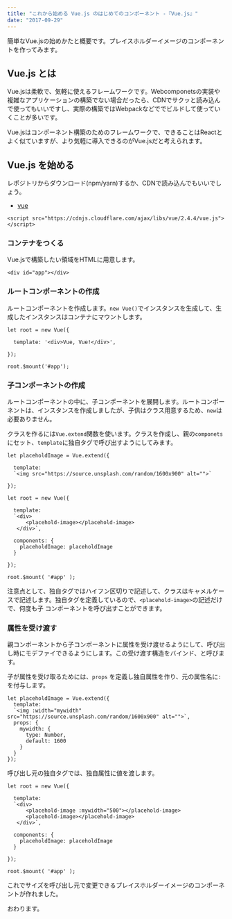 ```yaml
---
title: "これから始める Vue.js のはじめてのコンポーネント -『Vue.js』"
date: "2017-09-29"
---
```


簡単なVue.jsの始めかたと概要です。プレイスホルダーイメージのコンポーネントを作ってみます。

## Vue.js とは

Vue.jsは柔軟で、気軽に使えるフレームワークです。Webcomponetsの実装や複雑なアプリケーションの構築でない場合だったら、CDNでサクッと読み込んで使ってもいいですし、実際の構築ではWebpackなどででビルドして使っていくことが多いです。

Vue.jsはコンポーネント構築のためのフレームワークで、できることはReactとよく似ていますが、より気軽に導入できるのがVue.jsだと考えられます。

## Vue.js を始める

レポジトリからダウンロード(npm/yarn)するか、CDNで読み込んでもいいでしょう。

- [vue](https://github.com/vuejs/vue)

```
<script src="https://cdnjs.cloudflare.com/ajax/libs/vue/2.4.4/vue.js"></script>

```

### コンテナをつくる

Vue.jsで構築したい領域をHTMLに用意します。

```
<div id="app"></div>

```

### ルートコンポーネントの作成

ルートコンポーネントを作成します。`new Vue()`でインスタンスを生成して、生成したインスタンスはコンテナにマウントします。

```
let root = new Vue({

  template: '<div>Vue, Vue!</div>',

});

root.$mount('#app');

```

### 子コンポーネントの作成

ルートコンポーネントの中に、子コンポーネントを展開します。ルートコンポーネントは、インスタンスを作成しましたが、子供はクラス用意するため、`new`は必要ありません。

クラスを作るには`Vue.extend`関数を使います。クラスを作成し、親の`componets`にセット、`template`に独自タグで呼び出すようにしてみます。

```
let placeholdImage = Vue.extend({

  template:
  `<img src="https://source.unsplash.com/random/1600x900" alt="">`

});

let root = new Vue({

  template:
  `<div>
      <placehold-image></placehold-image>
   </div>`,

  components: {
    placeholdImage: placeholdImage
  }

});

root.$mount( '#app' );

```

注意点として、独自タグではハイフン区切りで記述して、クラスはキャメルケースで記述します。独自タグを定義しているので、`<placehold-image>`の記述だけで、何度も子 コンポーネントを呼び出すことができます。

### 属性を受け渡す

親コンポーネントから子コンポーネントに属性を受け渡せるようにして、呼び出し時にモデファイできるようにします。この受け渡す構造をバインド、と呼びます。

子が属性を受け取るためには、`props` を定義し独自属性を作り、元の属性名に`:`を付与します。

```
let placeholdImage = Vue.extend({
  template:
  `<img :width="mywidth" src="https://source.unsplash.com/random/1600x900" alt="">`,
  props: {
    mywidth: {
      type: Number,
      default: 1600
    }
  }
});

```

呼び出し元の独自タグでは、独自属性に値を渡します。

```
let root = new Vue({

  template:
  `<div>
      <placehold-image :mywidth="500"></placehold-image>
      <placehold-image></placehold-image>
   </div>`,

  components: {
    placeholdImage: placeholdImage
  }

});

root.$mount( '#app' );

```

これでサイズを呼び出し元で変更できるプレイスホルダーイメージのコンポーネントが作れました。

おわります。
